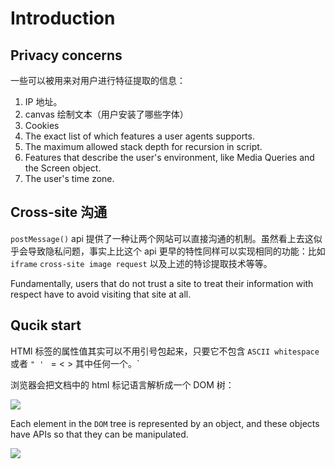 # Introduction

## Privacy concerns

一些可以被用来对用户进行特征提取的信息：

1. IP 地址。
2. canvas 绘制文本（用户安装了哪些字体）
3. Cookies
4. The exact list of which features a user agents supports.
5. The maximum allowed stack depth for recursion in script.
6. Features that describe the user's environment, like Media Queries and the Screen object. 
7. The user's time zone.

## Cross-site 沟通

`postMessage()` api 提供了一种让两个网站可以直接沟通的机制。虽然看上去这似乎会导致隐私问题，事实上比这个 api 更早的特性同样可以实现相同的功能：比如 `iframe` `cross-site image request` 以及上述的特诊提取技术等等。

Fundamentally, users that do not trust a site to treat their information with respect have to avoid visiting that site at all.

## Qucik start

HTMl 标签的属性值其实可以不用引号包起来，只要它不包含 `ASCII whitespace` 或者   `" ' ` = < >  其中任何一个。`

浏览器会把文档中的 html 标记语言解析成一个 DOM 树：

![](https://www.notion.so/file/https%3A%2F%2Fs3-us-west-2.amazonaws.com%2Fsecure.notion-static.com%2Fb0f944f6-3863-4c80-b331-87b71f8113f6%2FUntitled)

Each element in the `DOM` tree is represented by an object, and these objects have APIs so that they can be manipulated.

![](https://www.notion.so/file/https%3A%2F%2Fs3-us-west-2.amazonaws.com%2Fsecure.notion-static.com%2F7272b206-fa52-443c-b276-b0c615cf6fdb%2FUntitled)